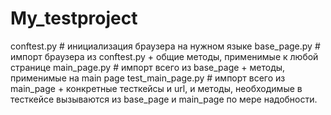 # My_testproject
conftest.py     # инициализация браузера на нужном языке
base_page.py    # импорт браузера из conftest.py + общие методы, применимые к любой странице
main_page.py    # импорт всего из base_page + методы, применимые на main page
test_main_page.py   # импорт всего из main_page + конкретные тесткейсы и url, и методы, необходимые в тесткейсе вызываются из base_page и main_page по мере надобности.
